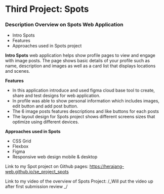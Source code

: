 # Third Project: Spots

### Description Overview on Spots Web Application

- Intro Spots
- Features
- Approaches used in Spots project

**Intro Spots**
web application helps show profile pages to view and engage with image posts.
The page shows basic details of your profile such as name, description and images
as well as a card list that displays locations and scenes.

**Features**

- In this application introduce and used figma cloud base tool to create, share and test designs for web application.
- In profile was able to show personal information which includes images, edit button and add post button.
- The 6 image posts features descriptions and like buttons for each posts
- The layout design for Spots project shows different screens sizes that optimize using different devices.

**Approaches used in Spots**

- CSS Grid
- Flexbox
- Figma
- Responsive web design mobile & desktop

Link to my Spot project on Github pages:
https://herajang-web.github.io/se_project_spots

Link to my video of the overview of Spots Project:
/_Will put the video up after first submission review _/
